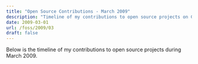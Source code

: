 ```yaml
---
title: "Open Source Contributions - March 2009"
description: "Timeline of my contributions to open source projects on GitHub during March 2009."
date: 2009-03-01
url: /foss/2009/03
draft: false
---
```


Below is the timeline of my contributions to open source projects during March 2009.


